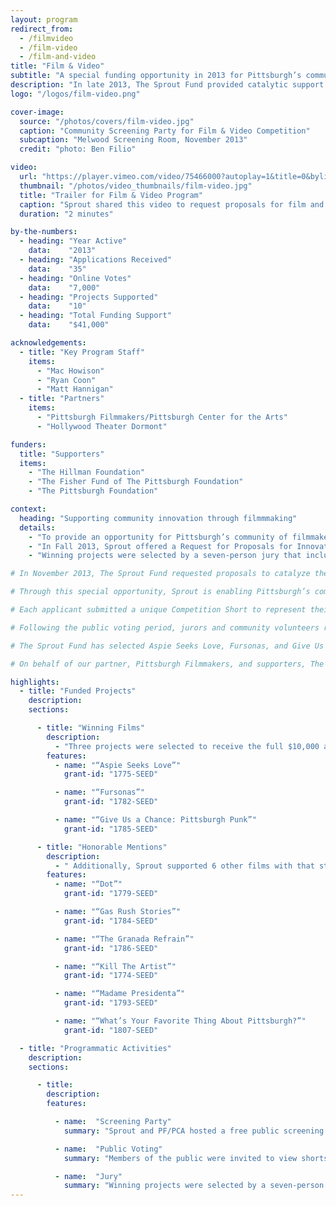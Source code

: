 ```yaml
---
layout: program
redirect_from:
  - /filmvideo
  - /film-video
  - /film-and-video
title: "Film & Video"
subtitle: "A special funding opportunity in 2013 for Pittsburgh’s community of filmmakers, videographers, and multimedia artists to showcase their approach to community innovation and receive support for their work."
description: "In late 2013, The Sprout Fund provided catalytic support to catalyze the creation or completion of new and innovative community-based projects that took the form of short or feature-length films, documentaries, online videos, and multimedia experiences. 3 projects were selected to receive the $10,000 awards and 6 received $1,000 honorable mentions."
logo: "/logos/film-video.png"

cover-image:
  source: "/photos/covers/film-video.jpg"
  caption: "Community Screening Party for Film & Video Competition"
  subcaption: "Melwood Screening Room, November 2013"
  credit: "photo: Ben Filio"

video:
  url: "https://player.vimeo.com/video/75466000?autoplay=1&title=0&byline=0&portrait=0"
  thumbnail: "/photos/video_thumbnails/film-video.jpg"
  title: "Trailer for Film & Video Program"
  caption: "Sprout shared this video to request proposals for film and video projects and encourage the public to cast their votes."
  duration: "2 minutes"

by-the-numbers:
  - heading: "Year Active"
    data:    "2013"
  - heading: "Applications Received"
    data:    "35"
  - heading: "Online Votes"
    data:    "7,000"
  - heading: "Projects Supported"
    data:    "10"
  - heading: "Total Funding Support"
    data:    "$41,000"

acknowledgements:
  - title: "Key Program Staff"
    items:
      - "Mac Howison"
      - "Ryan Coon"
      - "Matt Hannigan"
  - title: "Partners"
    items:
      - "Pittsburgh Filmmakers/Pittsburgh Center for the Arts"
      - "Hollywood Theater Dormont"

funders:
  title: "Supporters"
  items:
    - "The Hillman Foundation"
    - "The Fisher Fund of The Pittsburgh Foundation"
    - "The Pittsburgh Foundation"

context:
  heading: "Supporting community innovation through filmmmaking"
  details:
    - "To provide an opportunity for Pittsburgh’s community of filmmakers, videographers, and multimedia artists to showcase their approach to community innovation, The Sprout Fund announced a special Request for Proposals in fall 2013 to support film, video, and multimedia art projects. Sprout partnered closely with Pittsburgh Filmmakers/Pittsburgh Center for the Arts to cultivate applicants and support funded projects."
    - "In Fall 2013, Sprout offered a Request for Proposals for Innovative Community Film and Video Projects. For this RFP, Sprout sought $10,000 proposals from Pittsburgh’s filmmakers, videographers, and multimedia artists to catalyze the creation or completion of new and innovative community-based projects that take the form of short or feature-length films, documentaries, online videos, and multimedia experiences."
    - "Winning projects were selected by a seven-person jury that included members of the standing Seed Award for Community Innovation Advisory Committee, representatives of the film and video community, and experts in film and video creation, production, and management. Several of the recognized films went on to further development and cinematic release in the years ahead: for example, Aspie Seeks Love won Best Documentary Feature Film at its premier at Cinequest Film Festival, and Fursonas won a “Spirit of Slamdance” award at its premier at Slamdance Film Festival."

# In November 2013, The Sprout Fund requested proposals to catalyze the creation or completion of new and innovative community-based projects that take the form of short or feature-length films, documentaries, online videos, and multimedia experiences.

# Through this special opportunity, Sprout is enabling Pittsburgh’s community of filmmakers, videographers, and multimedia artists to showcase their approach to community innovation and receive support for their work.

# Each applicant submitted a unique Competition Short to represent their project. Between November 25th and December 2nd, the public had a chance to view the shorts and “like” those they wanted to see move forward. The online voting process generated more than 8,000 likes.

# Following the public voting period, jurors and community volunteers representing Pittsburgh’s film and video community engaged in an extensive review process that considered likes as indicators of community support and used additional criteria to decide which projects would receive awards.

# The Sprout Fund has selected Aspie Seeks Love, Fursonas, and Give Us A Chance–Pittsburgh Punk to receive the full $10,000 grants accompanied by technical support from Pittsburgh Filmmakers. 6 other film & video projects also received $1,000 Honorable Mention awards.

# On behalf of our partner, Pittsburgh Filmmakers, and supporters, The Pittsburgh Foundation, The Hillman Foundation, and the Fisher Fund of The Pittsburgh Foundation, all of us at Sprout appreciate the Pittsburgh filmmaking community’s participation in this process and wish the best of luck to all applicants in their future endeavors.

highlights:
  - title: "Funded Projects"
    description:
    sections:

      - title: "Winning Films"
        description:
          - "Three projects were selected to receive the full $10,000 award. In addition, a further $5,000 was granted to Pittsburgh Filmmakers / Pittsburgh Center for the Arts to provide fiscal sponsorship for the filmmakers and ongoing technical support for the projects."
        features:
          - name: "“Aspie Seeks Love”"
            grant-id: "1775-SEED"

          - name: "“Fursonas”"
            grant-id: "1782-SEED"

          - name: "“Give Us a Chance: Pittsburgh Punk”"
            grant-id: "1785-SEED"

      - title: "Honorable Mentions"
        description:
          - " Additionally, Sprout supported 6 other films with that stood out in the Innovative Film & Video Projects review process with $1,000 Honorable Mention awards."
        features:
          - name: "“Dot”"
            grant-id: "1779-SEED"

          - name: "“Gas Rush Stories”"
            grant-id: "1784-SEED"

          - name: "“The Granada Refrain”"
            grant-id: "1786-SEED"

          - name: "“Kill The Artist”"
            grant-id: "1774-SEED"

          - name: "“Madame Presidenta”"
            grant-id: "1793-SEED"

          - name: "“What’s Your Favorite Thing About Pittsburgh?”"
            grant-id: "1807-SEED"

  - title: "Programmatic Activities"
    description:
    sections:

      - title:
        description:
        features:

          - name:  "Screening Party"
            summary: "Sprout and PF/PCA hosted a free public screening of competition shorts at Pittsburgh Filmmakers Melwood Theater where trailers and short promotional films made by the applicants were shown to a supportive community audience."

          - name:  "Public Voting"
            summary: "Members of the public were invited to view shorts and trailers for the submitted videos on a special page of the Sprout website, where they could vote for their favorites."

          - name:  "Jury"
            summary: "Winning projects were selected by a seven-person jury that included members Seed Award committee members, representatives of the film and video community, and experts in film and video creation, production, and management."
---
```

